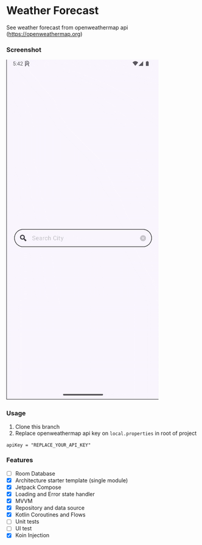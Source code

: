 Weather Forecast
==================

See weather forecast from openweathermap api (https://openweathermap.org)

### Screenshot

![demo](./assets/screenshot.gif)

### Usage

1. Clone this branch
2. Replace openweathermap api key on `local.properties` in root of project

```
apiKey = "REPLACE_YOUR_API_KEY"
```

### Features

- [ ] Room Database
- [x] Architecture starter template (single module)
- [x] Jetpack Compose
- [x] Loading and Error state handler
- [x] MVVM
- [x] Repository and data source
- [x] Kotlin Coroutines and Flows
- [ ] Unit tests
- [ ] UI test
- [x] Koin Injection
